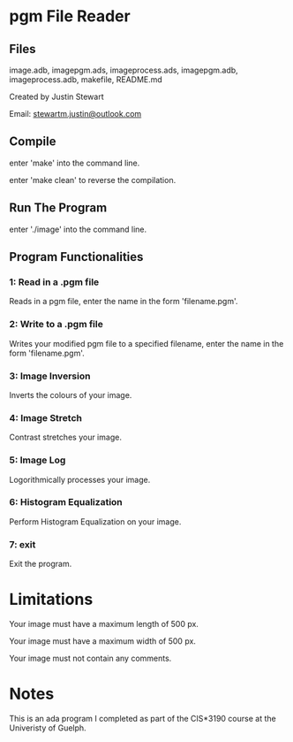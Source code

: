 # pgm File Reader

## Files

image.adb, imagepgm.ads, imageprocess.ads, imagepgm.adb, imageprocess.adb, makefile, README.md

Created by Justin Stewart

Email: stewartm.justin@outlook.com

## Compile

enter 'make' into the command line.

enter 'make clean' to reverse the compilation.

## Run The Program

enter './image' into the command line.

## Program Functionalities

### 1: Read in a .pgm file

Reads in a pgm file, enter the name in the form 'filename.pgm'.

### 2: Write to a .pgm file

Writes your modified pgm file to a specified filename, enter the name in the form 'filename.pgm'.

### 3: Image Inversion

Inverts the colours of your image.

### 4: Image Stretch

Contrast stretches your image.

### 5: Image Log

Logorithmically processes your image.

### 6: Histogram Equalization

Perform Histogram Equalization on your image.

### 7: exit

Exit the program.

# Limitations

Your image must have a maximum length of 500 px.

Your image must have a maximum width of 500 px.

Your image must not contain any comments.

# Notes

This is an ada program I completed as part of the CIS\*3190 course at the Univeristy of Guelph.
